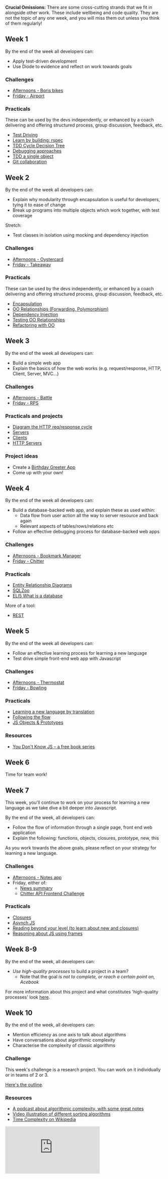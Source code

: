 **Crucial Omissions:** There are some cross-cutting strands that we fit in alongside other work. These include wellbeing and code quality. They are not the topic of any one week, and you will miss them out unless you think of them regularly!

## Week 1

By the end of the week all developers can:

* Apply test-driven development
* Use Diode to evidence and reflect on work towards goals

### Challenges

* [Afternoons - Boris bikes](https://github.com/makersacademy/course/tree/master/boris_bikes)
* [Friday - Airport](https://diode.makersacademy.com/students/alicelieutier/projects/960)

### Practicals

These can be used by the devs independently, or enhanced by a coach delivering and offering structured process, group discussion, feedback, etc.

* [Test Driving](https://github.com/makersacademy/skills-workshops/blob/master/practicals/test_driving.md)
* [Learn by building: rspec](https://github.com/makersacademy/skills-workshops/blob/master/practicals/adventures/learning_by_building_rspec.md)
* [TDD Cycle Decision Tree](https://diode.makersacademy.com/students/alicelieutier/projects/812)
* [Debugging approaches](https://github.com/makersacademy/skills-workshops/blob/master/practicals/debugging/debugging_approaches.md)
* [TDD a single object](https://diode.makersacademy.com/students/alicelieutier/projects/813)
* [Git collaboration](https://github.com/makersacademy/skills-workshops/blob/master/practicals/git_collaboration.md)

## Week 2

By the end of the week all developers can:

* Explain why modularity through encapsulation is useful for developers, tying it to ease of change
* Break up programs into multiple objects which work together, with test coverage

Stretch:

* Test classes in isolation using mocking and dependency injection

### Challenges

* [Afternoons - Oystercard](https://github.com/makersacademy/course/tree/master/oystercard)
* [Friday - Takeaway](https://diode.makersacademy.com/students/neoeno/projects/132)

### Practicals

These can be used by the devs independently, or enhanced by a coach delivering and offering structured process, group discussion, feedback, etc.

* [Encapsulation](https://diode.makersacademy.com/students/EdwardAndress/projects/981)
* [OO Relationships (Forwarding, Polymorphism)](https://diode.makersacademy.com/students/EdwardAndress/projects/980)
* [Dependency Injection](https://diode.makersacademy.com/students/EdwardAndress/projects/979)
* [Testing OO Relationships](https://diode.makersacademy.com/students/EdwardAndress/projects/975)
* [Refactoring with OO](https://diode.makersacademy.com/students/EdwardAndress/projects/977)

## Week 3

By the end of the week all developers can:

* Build a simple web app
* Explain the basics of how the web works (e.g. request/response, HTTP, Client, Server, MVC...)

### Challenges

* [Afternoons - Battle](https://github.com/makersacademy/course/tree/master/intro_to_the_web)
* [Friday - RPS](https://diode.makersacademy.com/students/neoeno/projects/133)

### Practicals and projects

* [Diagram the HTTP req/response cycle](https://diode.makersacademy.com/students/alicelieutier/projects/415)
* [Servers](https://github.com/makersacademy/skills-workshops/blob/master/practicals/servers_and_clients/servers.md)
* [Clients](https://github.com/makersacademy/skills-workshops/blob/master/practicals/servers_and_clients/clients.md)
* [HTTP Servers](https://github.com/makersacademy/skills-workshops/blob/master/practicals/servers_and_clients/http_servers.md)

### Project ideas

* Create a [Birthday Greeter App](https://diode.makersacademy.com/students/alicelieutier/projects/439)
* Come up with your own!

## Week 4

By the end of the week all developers can:

* Build a database-backed web app, and explain these as used within:
	* Data flow from user action all the way to server resource and back again
	* Relevant aspects of tables/rows/relations etc
* Follow an effective debugging process for database-backed web apps

### Challenges

* [Afternoons - Bookmark Manager](https://github.com/makersacademy/course/blob/master/bookmark_manager/00_challenge_map.md)
* [Friday - Chitter](https://github.com/makersacademy/chitter-challenge)

### Practicals

* [Entity Relationship Diagrams](https://github.com/makersacademy/skills-workshops/blob/master/practicals/databases/entity_relationship_diagrams.md)
* [SQLZoo](https://sqlzoo.net/)
* [ELI5 What is a database](https://diode.makersacademy.com/students/alicelieutier/projects/1286)

More of a tool:

* [REST](https://github.com/sjmog/rest)

## Week 5

By the end of the week all developers can:

* Follow an effective learning process for learning a new language
* Test drive simple front-end web app with Javascript

### Challenges

* [Afternoons - Thermostat](https://github.com/makersacademy/course/blob/master/thermostat/README.md)
* [Friday - Bowling](https://diode.makersacademy.com/students/neoeno/projects/32)

### Practicals

* [Learning a new language by translation](https://hackmd.io/kMNgXiPHQf2Q_P9A-tnS9A)
* [Following the flow](https://github.com/makersacademy/skills-workshops/tree/master/practicals/js-following-the-flow-async)
* [JS Objects & Prototypes](https://hackmd.io/nb1VZarCTGicD6dMOo43Ww)


### Resources

* [You Don't Know JS – a free book series](https://github.com/getify/You-Dont-Know-JS)

## Week 6

Time for team work!

## Week 7

This week, you'll continue to work on your process for learning a new language as we take dive a bit deeper into Javascript.

By the end of the week, all developers can:

- Follow the flow of information through a single page, front end web application
- Explain the following: functions, objects, closures, prototype, new, this

As you work towards the above goals, please reflect on your strategy for learning a new language.

### Challenges

* [Afternoons - Notes app](https://github.com/makersacademy/course/blob/master/further_javascript)
* Friday, either of:
  * [News summary](https://github.com/makersacademy/news-summary-challenge)
  * [Chitter API Frontend Challenge](https://github.com/makersacademy/frontend-api-challenge)

### Practicals

* [Closures](https://hackmd.io/cIFsMAqISHqVHN_-p9hY0Q)
* [Asynch JS](https://github.com/makersacademy/skills-workshops/tree/master/practicals/js-following-the-flow-async)
* [Reading beyond your level (to learn about new and closures)](https://hackmd.io/F-pmnp3hRhePddmf3mnKGw)
* [Reasoning about JS using frames](https://hackmd.io/cnH7BqucQ7yzqnLiqmizXw)

## Week 8-9

By the end of the week, all developers can:

* *Use high-quality processes* to build a project in a team?
	* Note that the goal *is not to complete, or reach a certain point on, Acebook*

For more information about this project and what constitutes 'high-quality processes' look [here](./engineering_projects/README.md).

## Week 10

By the end of the week, all developers can:
* Mention efficiency as one axis to talk about algorithms
* Have conversations about algorithmic complexity
* Characterise the complexity of classic algorithms

### Challenge

This week's challenge is a research project. You can work on it individually or in teams of 2 or 3.

[Here's the outline](./algorithmic_complexity/README.md).

### Resources

* [A podcast about algorithmic complexity, with some great notes](https://www.codingblocks.net/podcast/what-is-algorithmic-complexity/)
* [Video illustration of different sorting algorithms](https://www.youtube.com/watch?v=ZZuD6iUe3Pc)
* [Time Complexity on Wikipedia](https://en.wikipedia.org/wiki/Time_complexity)

![Tracking pixel](https://githubanalytics.herokuapp.com/course/apprenticeship_week_outlines.md)
